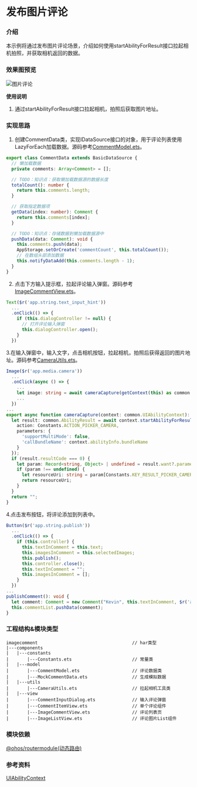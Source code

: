 # 发布图片评论

### 介绍

本示例将通过发布图片评论场景，介绍如何使用startAbilityForResult接口拉起相机拍照，并获取相机返回的数据。

### 效果图预览

![图片评论](../../product/entry/src/main/resources/base/media/image_comment.gif)

**使用说明**

1. 通过startAbilityForResult接口拉起相机，拍照后获取图片地址。

### 实现思路

1. 创建CommentData类，实现IDataSource接口的对象，用于评论列表使用LazyForEach加载数据。源码参考[CommentModel.ets](./src/main/ets/components/model/CommentModel.ets)。
```ts
export class CommentData extends BasicDataSource {
  // 懒加载数据
  private comments: Array<Comment> = [];

  // TODO：知识点：获取懒加载数据源的数据长度
  totalCount(): number {
    return this.comments.length;
  }

  // 获取指定数据项
  getData(index: number): Comment {
    return this.comments[index];
  }

  // TODO：知识点：存储数据到懒加载数据源中
  pushData(data: Comment): void {
    this.comments.push(data);
    AppStorage.setOrCreate('commentCount', this.totalCount());
    // 在数组头部添加数据
    this.notifyDataAdd(this.comments.length - 1);
  }
}
```

2. 点击下方输入提示框，拉起评论输入弹窗。源码参考[ImageCommentView.ets](./src/main/ets/components/view/ImageCommentView.ets)。

```typescript
Text($r('app.string.text_input_hint'))
  ...
  .onClick(() => {
    if (this.dialogController != null) {
      // 打开评论输入弹窗
      this.dialogController.open();
    }
  })
```

3.在输入弹窗中，输入文字，点击相机按钮，拉起相机，拍照后获得返回的图片地址。源码参考[CameraUtils.ets](./src/main/ets/components/utils/CameraUtils.ets)。

```typescript
Image($r('app.media.camera'))
  ...
  .onClick(async () => {
    ...
    let image: string = await cameraCapture(getContext(this) as common.UIAbilityContext);
    ...
  })
...
export async function cameraCapture(context: common.UIAbilityContext): Promise<string> {
  let result: common.AbilityResult = await context.startAbilityForResult({
    action: Constants.ACTION_PICKER_CAMERA,
    parameters: {
      'supportMultiMode': false,
      'callBundleName': context.abilityInfo.bundleName
    }
  });
  if (result.resultCode === 0) {
    let param: Record<string, Object> | undefined = result.want?.parameters;
    if (param !== undefined) {
      let resourceUri: string = param[Constants.KEY_RESULT_PICKER_CAMERA] as string;
      return resourceUri;
    }
  }
  return "";
}
```

4.点击发布按钮，将评论添加到列表中。

```typescript
Button($r('app.string.publish'))
  ...
  .onClick(() => {
    if (this.controller) {
      this.textInComment = this.text;
      this.imagesInComment = this.selectedImages;
      this.publish();
      this.controller.close();
      this.textInComment = "";
      this.imagesInComment = [];
    }
  })
...
publishComment(): void {
  let comment: Comment = new Comment("Kevin", this.textInComment, $r('app.media.icon_comment_icon_main'), this.imageInComment, this.getCurrentDate());
  this.commentList.pushData(comment);
}
```

### 工程结构&模块类型

   ```
   imagecomment                                    // har类型
   |---components
   |   |---constants
   |       |---Constants.ets                       // 常量类
   |   |---model
   |       |---CommentModel.ets                    // 评论数据类
   |       |---MockCommentData.ets                 // 生成模拟数据
   |   |---utils
   |       |---CameraUtils.ets                     // 拉起相机工具类
   |   |---view
   |       |---CommentInputDialog.ets              // 输入评论弹窗
   |       |---CommentItemView.ets                 // 单个评论组件
   |       |---ImageCommentView.ets                // 评论列表页
   |       |---ImageListView.ets                   // 评论图片List组件
   ```

### 模块依赖

[@ohos/routermodule(动态路由)](../../feature/routermodule)

### 参考资料

[UIAbilityContext](https://developer.huawei.com/consumer/cn/doc/harmonyos-references/js-apis-inner-application-uiabilitycontext-0000001774120926#ZH-CN_TOPIC_0000001774120926__uiabilitycontextstartabilityforresult)